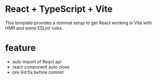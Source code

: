 # React + TypeScript + Vite

This template provides a minimal setup to get React working in Vite with HMR and some ESLint rules.

# feature
- auto import of React api
- react component auto close
- pre lint:fix before commit
